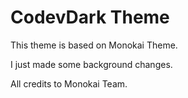 # CodevDark Theme

This theme is based on Monokai Theme.

I just made some background changes.

All credits to Monokai Team.
